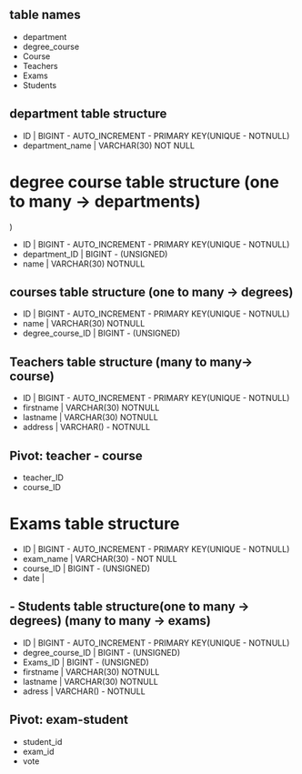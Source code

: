 ## table names
- department
- degree_course
- Course
- Teachers
- Exams
- Students


## department table structure

- ID                    | BIGINT - AUTO_INCREMENT - PRIMARY KEY(UNIQUE - NOTNULL)
- department_name       | VARCHAR(30) NOT NULL


# degree course table structure (one to many -> departments)
)
- ID                    | BIGINT - AUTO_INCREMENT - PRIMARY KEY(UNIQUE - NOTNULL)
- department_ID       | BIGINT - (UNSIGNED)
- name                  | VARCHAR(30) NOTNULL

## courses table structure (one to many -> degrees)
- ID                    | BIGINT - AUTO_INCREMENT - PRIMARY KEY(UNIQUE - NOTNULL)
- name                  | VARCHAR(30) NOTNULL
- degree_course_ID      | BIGINT - (UNSIGNED)

 
## Teachers table structure (many to many-> course)
- ID                    | BIGINT - AUTO_INCREMENT - PRIMARY KEY(UNIQUE - NOTNULL)
- firstname             | VARCHAR(30) NOTNULL
- lastname              | VARCHAR(30) NOTNULL
- address               | VARCHAR() - NOTNULL

## Pivot: teacher - course
- teacher_ID
- course_ID


# Exams table structure
- ID                    | BIGINT - AUTO_INCREMENT - PRIMARY KEY(UNIQUE - NOTNULL)
- exam_name             | VARCHAR(30) -  NOT NULL
- course_ID             | BIGINT - (UNSIGNED)
- date                  |

## - Students table structure(one to many -> degrees) (many to many -> exams)
- ID                    | BIGINT - AUTO_INCREMENT - PRIMARY KEY(UNIQUE - NOTNULL)
- degree_course_ID      | BIGINT - (UNSIGNED)
- Exams_ID              | BIGINT - (UNSIGNED)
- firstname             | VARCHAR(30) NOTNULL
- lastname              | VARCHAR(30) NOTNULL
- adress                | VARCHAR() - NOTNULL

## Pivot: exam-student
- student_id
- exam_id
- vote